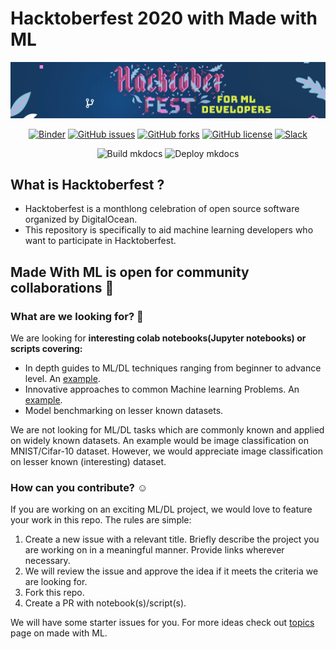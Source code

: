# Hacktoberfest 2020 with Made with ML

![Banner](assets/banner.png)

<div align="center">

[![Binder](https://mybinder.org/badge_logo.svg)](https://mybinder.org/v2/gh/madewithml/hacktoberfest/main)
[![GitHub issues](https://img.shields.io/github/issues/madewithml/hacktoberfest)](https://github.com/madewithml/hacktoberfest/issues)
[![GitHub forks](https://img.shields.io/github/forks/madewithml/hacktoberfest)](https://github.com/madewithml/hacktoberfest/network)
[![GitHub license](https://img.shields.io/github/license/madewithml/hacktoberfest)](https://github.com/madewithml/hacktoberfest/blob/main/LICENSE)
[![Slack](https://img.shields.io/badge/slack-chat-green.svg?logo=slack)](https://madewithml.com/slack)

![Build mkdocs](https://github.com/madewithml/hacktoberfest/workflows/Build%20mkdocs/badge.svg)
![Deploy mkdocs](https://github.com/madewithml/hacktoberfest/workflows/Deploy%20mkdocs/badge.svg)

</div>

## What is Hacktoberfest ?
- Hacktoberfest is a monthlong celebration of open source software organized by DigitalOcean.
- This repository is specifically to aid machine learning developers who want to participate in Hacktoberfest.

## Made With ML is open for community collaborations :tada:

### What are we looking for? :eyes:

We are looking for **interesting colab notebooks(Jupyter notebooks) or scripts covering:** 

- In depth guides to ML/DL techniques ranging from beginner to advance level. An [example](https://colab.research.google.com/drive/1rXV31gdyqEiXCtmSgff-H-VRuOSzv7IH?usp=sharing).
- Innovative approaches to common Machine learning Problems. An [example](https://github.com/ayulockin/DataAugmentationTF).
- Model benchmarking on lesser known datasets. 

We are not looking for ML/DL tasks which are commonly known and applied on widely known datasets. An example would be image classification on MNIST/Cifar-10 dataset. However, we would appreciate image classification on lesser known (interesting) dataset.

### How can you contribute? :relaxed:

If you are working on an exciting ML/DL project, we would love to feature your work in this repo. The rules are simple:

1. Create a new issue with a relevant title. Briefly describe the project you are working on in a meaningful manner. Provide links wherever necessary.
2. We will review the issue and approve the idea if it meets the criteria we are looking for. 
3. Fork this repo.
4. Create a PR with notebook(s)/script(s).

We will have some starter issues for you. For more ideas check out [topics](https://madewithml.com/topics/) page on made with ML.

